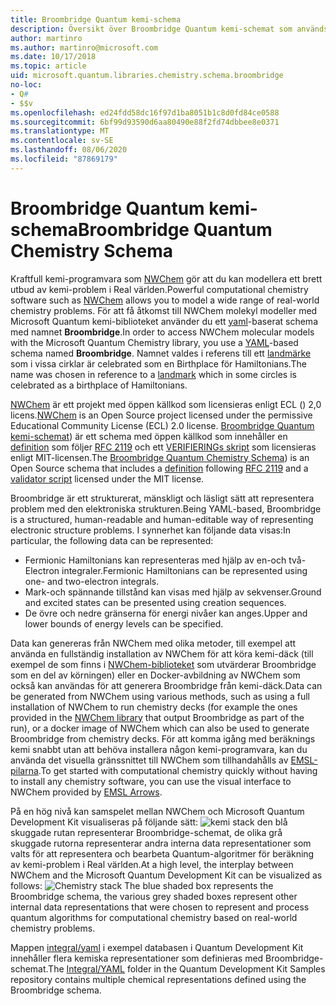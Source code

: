 ```yaml
---
title: Broombridge Quantum kemi-schema
description: Översikt över Broombridge Quantum kemi-schemat som används för att utforma verkliga kemi-problem med Microsoft Quantum Development Kit.
author: martinro
ms.author: martinro@microsoft.com
ms.date: 10/17/2018
ms.topic: article
uid: microsoft.quantum.libraries.chemistry.schema.broombridge
no-loc:
- Q#
- $$v
ms.openlocfilehash: ed24fdd58dc16f97d1ba8051b1c8d0fd84ce0588
ms.sourcegitcommit: 6bf99d93590d6aa80490e88f2fd74dbbee8e0371
ms.translationtype: MT
ms.contentlocale: sv-SE
ms.lasthandoff: 08/06/2020
ms.locfileid: "87869179"
---
```

# <a name="broombridge-quantum-chemistry-schema"></a><span data-ttu-id="ef5cb-103">Broombridge Quantum kemi-schema</span><span class="sxs-lookup"><span data-stu-id="ef5cb-103">Broombridge Quantum Chemistry Schema</span></span> # 

<span data-ttu-id="ef5cb-104">Kraftfull kemi-programvara som [NWChem](http://www.nwchem-sw.org/) gör att du kan modellera ett brett utbud av kemi-problem i Real världen.</span><span class="sxs-lookup"><span data-stu-id="ef5cb-104">Powerful computational chemistry software such as [NWChem](http://www.nwchem-sw.org/) allows you to model a wide range of real-world chemistry problems.</span></span> <span data-ttu-id="ef5cb-105">För att få åtkomst till NWChem molekyl modeller med Microsoft Quantum kemi-biblioteket använder du ett [yaml](https://en.wikipedia.org/wiki/YAML)-baserat schema med namnet **Broombridge**.</span><span class="sxs-lookup"><span data-stu-id="ef5cb-105">In order to access NWChem molecular models with the Microsoft Quantum Chemistry library, you use a [YAML](https://en.wikipedia.org/wiki/YAML)-based schema named **Broombridge**.</span></span> <span data-ttu-id="ef5cb-106">Namnet valdes i referens till ett [landmärke](https://en.wikipedia.org/wiki/Broom_Bridge) som i vissa cirklar är celebrated som en Birthplace för Hamiltonians.</span><span class="sxs-lookup"><span data-stu-id="ef5cb-106">The name was chosen in reference to a [landmark](https://en.wikipedia.org/wiki/Broom_Bridge) which in some circles is celebrated as a birthplace of Hamiltonians.</span></span> 

<span data-ttu-id="ef5cb-107">[NWChem](https://github.com/nwchemgit/nwchem) är ett projekt med öppen källkod som licensieras enligt ECL () 2,0 licens.</span><span class="sxs-lookup"><span data-stu-id="ef5cb-107">[NWChem](https://github.com/nwchemgit/nwchem) is an Open Source project licensed under the permissive Educational Community License (ECL) 2.0 license.</span></span> <span data-ttu-id="ef5cb-108">[Broombridge Quantum kemi-schemat](https://docs.microsoft.com/quantum/libraries/chemistry/schema/spec_v_0_2)) är ett schema med öppen källkod som innehåller en [definition](https://raw.githubusercontent.com/Microsoft/Quantum/master/Chemistry/Schema/broombridge-0.1.schema.json) som följer [RFC 2119](https://tools.ietf.org/html/rfc2119) och ett [VERIFIERINGs skript](https://raw.githubusercontent.com/Microsoft/Quantum/master/Chemistry/Schema/validator.py) som licensieras enligt MIT-licensen.</span><span class="sxs-lookup"><span data-stu-id="ef5cb-108">The [Broombridge Quantum Chemistry Schema](https://docs.microsoft.com/quantum/libraries/chemistry/schema/spec_v_0_2)) is an Open Source schema that includes a [definition](https://raw.githubusercontent.com/Microsoft/Quantum/master/Chemistry/Schema/broombridge-0.1.schema.json) following [RFC 2119](https://tools.ietf.org/html/rfc2119) and a [validator script](https://raw.githubusercontent.com/Microsoft/Quantum/master/Chemistry/Schema/validator.py) licensed under the MIT license.</span></span> 

<span data-ttu-id="ef5cb-109">Broombridge är ett strukturerat, mänskligt och läsligt sätt att representera problem med den elektroniska strukturen.</span><span class="sxs-lookup"><span data-stu-id="ef5cb-109">Being YAML-based, Broombridge is a structured, human-readable and human-editable way of representing electronic structure problems.</span></span> <span data-ttu-id="ef5cb-110">I synnerhet kan följande data visas:</span><span class="sxs-lookup"><span data-stu-id="ef5cb-110">In particular, the following data can be represented:</span></span>
- <span data-ttu-id="ef5cb-111">Fermionic Hamiltonians kan representeras med hjälp av en-och två-Electron integraler.</span><span class="sxs-lookup"><span data-stu-id="ef5cb-111">Fermionic Hamiltonians can be represented using one- and two-electron integrals.</span></span>
- <span data-ttu-id="ef5cb-112">Mark-och spännande tillstånd kan visas med hjälp av sekvenser.</span><span class="sxs-lookup"><span data-stu-id="ef5cb-112">Ground and excited states can be presented using creation sequences.</span></span>
- <span data-ttu-id="ef5cb-113">De övre och nedre gränserna för energi nivåer kan anges.</span><span class="sxs-lookup"><span data-stu-id="ef5cb-113">Upper and lower bounds of energy levels can be specified.</span></span>

<span data-ttu-id="ef5cb-114">Data kan genereras från NWChem med olika metoder, till exempel att använda en fullständig installation av NWChem för att köra kemi-däck (till exempel de som finns i [NWChem-biblioteket](https://github.com/nwchemgit/nwchem/tree/master/QA/chem_library_tests) som utvärderar Broombridge som en del av körningen) eller en Docker-avbildning av NWChem som också kan användas för att generera Broombridge från kemi-däck.</span><span class="sxs-lookup"><span data-stu-id="ef5cb-114">Data can be generated from NWChem using various methods, such as using a full installation of NWChem to run chemistry decks (for example the ones provided in the [NWChem library](https://github.com/nwchemgit/nwchem/tree/master/QA/chem_library_tests) that output Broombridge as part of the run), or a docker image of NWChem which can also be used to generate Broombridge from chemistry decks.</span></span> <span data-ttu-id="ef5cb-115">För att komma igång med beräknings kemi snabbt utan att behöva installera någon kemi-programvara, kan du använda det visuella gränssnittet till NWChem som tillhandahålls av [EMSL-pilarna](https://arrows.emsl.pnnl.gov/api/qsharp_chem).</span><span class="sxs-lookup"><span data-stu-id="ef5cb-115">To get started with computational chemistry quickly without having to install any chemistry software, you can use the visual interface to NWChem provided by [EMSL Arrows](https://arrows.emsl.pnnl.gov/api/qsharp_chem).</span></span>

<span data-ttu-id="ef5cb-116">På en hög nivå kan samspelet mellan NWChem och Microsoft Quantum Development Kit visualiseras på följande sätt: ![ kemi stack ](~/media/broombridge.png) den blå skuggade rutan representerar Broombridge-schemat, de olika grå skuggade rutorna representerar andra interna data representationer som valts för att representera och bearbeta Quantum-algoritmer för beräkning av kemi-problem i Real världen.</span><span class="sxs-lookup"><span data-stu-id="ef5cb-116">At a high level, the interplay between NWChem and the Microsoft Quantum Development Kit can be visualized as follows: ![Chemistry stack](~/media/broombridge.png) The blue shaded box represents the Broombridge schema, the various grey shaded boxes represent other internal data representations that were chosen to represent and process quantum algorithms for computational chemistry based on real-world chemistry problems.</span></span>

<span data-ttu-id="ef5cb-117">Mappen [integral/yaml](https://github.com/microsoft/Quantum/tree/master/samples/chemistry/IntegralData/YAML) i exempel databasen i Quantum Development Kit innehåller flera kemiska representationer som definieras med Broombridge-schemat.</span><span class="sxs-lookup"><span data-stu-id="ef5cb-117">The [Integral/YAML](https://github.com/microsoft/Quantum/tree/master/samples/chemistry/IntegralData/YAML) folder in the Quantum Development Kit Samples repository contains multiple chemical representations defined using the Broombridge schema.</span></span>
